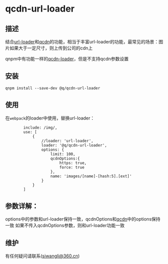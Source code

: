 # qcdn-url-loader

## 描述
结合[url-loader](https://www.npmjs.com/package/url-loader)和[qcdn](http://qnpm.qiwoo.org/package/@q/qcdn)的功能，相当于丰富url-loader的功能，最常见的场景：图片如果大于一定尺寸，则上传到公司的cdn上

qnpm中有功能一样的[qcdn-loader](http://qnpm.qiwoo.org/package/@q/qcdn-loader)，但是不支持qcdn参数设置

## 安装
`qnpm install --save-dev @q/qcdn-url-loader`


## 使用
在`webpack`的loader中使用，替换url-loader：
``` test: /\.(png|jpg|gif|svg)$/i,
        include: /img/,
        use: [
            {
                //loader: 'url-loader',
                loader: '@q/qcdn-url-loader',
                options: {
                    limit: 100,
                    qcdnOptions:{
                        https: true,
                        force: true
                    },
                    name: 'images/[name]-[hash:5].[ext]'
                }
            }
        ]
```
## 参数详解：
options中的参数和url-loader保持一致，qcdnOptions和[qcdn](http://qnpm.qiwoo.org/package/@q/qcdn)中的options保持一致
如果不传入qcdnOptions参数，则和url-loader功能一致


## 维护

有任何疑问请联系(siwangli@360.cn)

